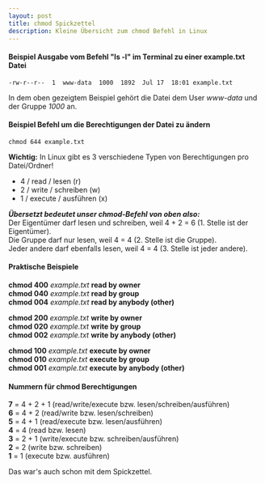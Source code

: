 ```yaml
---
layout: post
title: chmod Spickzettel
description: Kleine Übersicht zum chmod Befehl in Linux
---
```

#### Beispiel Ausgabe vom Befehl "ls -l" im Terminal zu einer example.txt Datei

	-rw-r--r--  1  www-data  1000  1892  Jul 17  18:01 example.txt

In dem oben gezeigtem Beispiel gehört die Datei dem User *www-data* und der Gruppe *1000* an.

#### Beispiel Befehl um die Berechtigungen der Datei zu ändern

	chmod 644 example.txt

**Wichtig:** In Linux gibt es 3 verschiedene Typen von Berechtigungen pro Datei/Ordner! 

* 4 / read / lesen (r)
* 2 / write / schreiben (w)
* 1 / execute / ausführen (x)

__*Übersetzt bedeutet unser chmod-Befehl von oben also:*__  
Der Eigentümer darf lesen und schreiben, weil 4 + 2 = 6 (1. Stelle ist der Eigentümer).  
Die Gruppe darf nur lesen, weil 4 = 4  (2. Stelle ist die Gruppe).  
Jeder andere darf ebenfalls lesen, weil 4 = 4 (3. Stelle ist jeder andere).

#### Praktische Beispiele

**chmod 400** *example.txt* **read by owner**  
**chmod 040** *example.txt* **read by group**  
**chmod 004** *example.txt* **read by anybody (other)**  

**chmod 200** *example.txt* **write by owner**  
**chmod 020** *example.txt* **write by group**  
**chmod 002** *example.txt* **write by anybody (other)**  

**chmod 100** *example.txt* **execute by owner**  
**chmod 010** *example.txt* **execute by group**  
**chmod 001** *example.txt* **execute by anybody (other)**  

#### Nummern für chmod Berechtigungen

**7** = 4 + 2 + 1 (read/write/execute bzw. lesen/schreiben/ausführen)  
**6** = 4 + 2 (read/write bzw. lesen/schreiben)  
**5** = 4 + 1 (read/execute bzw. lesen/ausführen)  
**4** = 4 (read bzw. lesen)  
**3** = 2 + 1 (write/execute bzw. schreiben/ausführen)  
**2** = 2 (write bzw. schreiben)  
**1** = 1 (execute bzw. ausführen)  

Das war's auch schon mit dem Spickzettel.